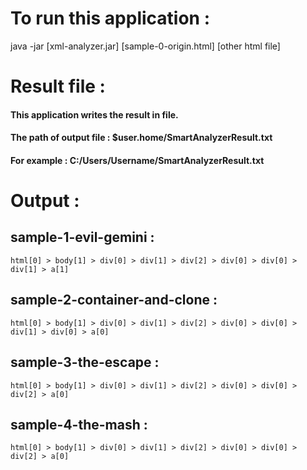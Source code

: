 # To run this application : 
java -jar [xml-analyzer.jar] [sample-0-origin.html] [other html file]

# Result file :
#### This application writes the result in file.
#### The path of output file : $user.home/SmartAnalyzerResult.txt
#### For example : C:/Users/Username/SmartAnalyzerResult.txt

# Output :

## sample-1-evil-gemini :

    html[0] > body[1] > div[0] > div[1] > div[2] > div[0] > div[0] > div[1] > a[1]

## sample-2-container-and-clone :

    html[0] > body[1] > div[0] > div[1] > div[2] > div[0] > div[0] > div[1] > div[0] > a[0]

## sample-3-the-escape :

    html[0] > body[1] > div[0] > div[1] > div[2] > div[0] > div[0] > div[2] > a[0]

## sample-4-the-mash :

    html[0] > body[1] > div[0] > div[1] > div[2] > div[0] > div[0] > div[2] > a[0]
